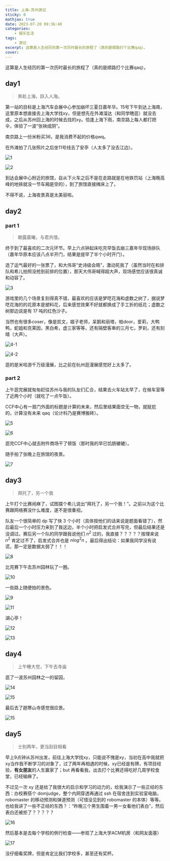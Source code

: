 ```yaml
---
title: 上海-苏州游记
sticky: 0
mathjax: true
date: 2023-07-20 09:36:48
categories: 
    - 娱乐生活
tags:
    - 游记
excerpt: 这算是人生经历的第一次历时最长的旅程了（真的是顺路打个比赛qaq）。
cover:
---
```


这算是人生经历的第一次历时最长的旅程了（真的是顺路打个比赛qaq）。

## day1

> 奔赴上海，跃入人海。

第一站的目标是上海汽车会展中心参加崩坏三夏日嘉年华。15号下午到达上海南，这里原本想直接去上海大学找xy，但是想先在外滩溜达（和同学瞎逛）就没去成，之后从苏州回上海的时候去找的xy。恰逢上海下雨，南京路上每人都打把伞，体验了一波“张袂成阴”。

南京路上一份米粉买36，是我消费不起的价格qwq。

在外滩拍了几张照片之后坐11号线去了安亭（人太多了没去江边）。

![1](/images/上海-苏州游记/上海外滩.jpg)

![2](/images/上海-苏州游记/上海南京路.jpg)

到达会展中心附近的旅馆，自从下火车之后不是在走路就是在地铁罚站（上海晚高峰的地铁就没一节车厢是空的），到了旅馆直接摊床上了。

不得不说，上海夜景真是太美丽啦。

## day2

### part 1

> 朝露晨曦，与君共惜。

终于到了最喜欢的二次元环节。早上六点钟起床吃完早饭去崩三嘉年华现场排队（嘉年华原本应该八点半开门，结果是提早了半个小时开门）。

选了运气最好的一张票了，和大伟哥“史诗级会晤”，激动死我了（虽然当时在和排队和希儿拍照没抢到前排的位置），那天大伟哥喊得超大声，现场感觉应该很真诚和动容了。

![3](/images/上海-苏州游记/崩三嘉年华大伟哥.jpg)

游戏里的几个场景复刻得真不错，最喜欢的应该是梦呓花海和虚数之树了，据说梦呓花海的的花原本是塑料花，后来感觉效果不好就都换成了手工折的纸花；虚数之树那边说是有 17 吨的红色沙子。

当然也有很多coser，像是凯文，姬子老师，呆鹅和丽塔，帕door，爱莉，大鸭鸭，蛇姐和克莱因，黑白希，虚三家等等，还有隔壁客串的三月七，罗刹，还有刻晴（大声）。

![4-1](/images/上海-苏州游记/崩三嘉年华梦呓花海.jpg)

![4-2](/images/上海-苏州游记/崩三嘉年华虚数之树.jpg)

逛的是米哈游千万级漫展，比之前在杭州逛漫展感觉好上太多了。

### part 2

上午逛完展就匆匆赶往苏州与我的队友们汇合，结果去火车站太早了，在候车室等了近两个小时（就吃了一点午饭）。

CCF中心有一扇门外面的标题是计算的未来，然后里结果面空无一物，就挺尬的，计算没有未来 qaq（论计科乃是赛博搬砖）。

![5](/images/上海-苏州游记/CCF会展中心.jpg)

![6](/images/上海-苏州游记/CCF计算的未来.jpg)

逛完CCF中心就去附件商场干了顿饭（那时我的早已饥肠辘辘）。

随手拍了张晚上在旅馆的夜景。

![7](/images/上海-苏州游记/CCF附近酒店夜景.jpg)

## day3

> 拜托了，另一个我

上午打个比赛闹麻了，试图摆个希儿说出“拜托了，另一个我！”。之前以为这个比赛跟网络赛没什么难度，遂不是很重视。

队友一个很简单的 dp 写了快 3 个小时（具体按他们的话来说是题面看错了），然后最后一个小时压力来到了我这边，半个小时把启发式合并写完，但最后结果还是没调过。赛后另一个队的同学跟我说他们 $n^2$ 过的，我直接？？？？？按理来说 $n^2$ 肯定过不了，启发式合并也是 $n log^2 n$ 。最后得出结论：如果我同学没有说谎，那一定是数据太弱了！！！

![8](/images/上海-苏州游记/CCF比赛现场.jpg)

比完赛下午去苏州园林玩了一圈。

![10](/images/上海-苏州游记/苏州狮子林荷塘.jpg)

一些路上随便拍的景色。

![9](/images/上海-苏州游记/苏州彩虹.jpg)

![11](/images/上海-苏州游记/苏州某座塔.jpg)

湖心亭！

![12](/images/上海-苏州游记/苏州湖心亭.jpg)

![13](/images/上海-苏州游记/苏州金鸡湖日落.jpg)


## day4

> 上午睡大觉，下午去寺庙

逛了一波苏州园林之一的留园，

![14](/images/上海-苏州游记/苏州留园.jpg)

![15](/images/上海-苏州游记/苏州留园冠云峰.jpg)

最后去了趟寒山寺感觉很应景。

![15](/images/上海-苏州游记/苏州寒山寺.jpg)


## day5

> 士别两年，更当刮目相看

早上9点钟从苏州出发，前往上海大学找xy，只能说不愧是xy，当初在高中我就把xy当作我不断学习的对象了，过了两年再相遇的时候，xy已经是有牌，有项目经验，**有女朋友**的人生赢家了；but 再看看我，出去打个比赛还得吃好几周学校食堂，已经输麻了。

不过见一次 xy 还是给了我很大的启示和学习的动力的，给我演示了一些正经的东西：办校赛搭个 domjudge，整个内网穿透再通过 ssh 在宿舍连到实验室电脑，robomaster 的移动预测和弹道预测（可惜没见到的 robomaster 的本体）等等。也给我讲了一些不正经的东西？：“昨晚三个男生围着一男一女看他们表白”，然后表白还被拒了？？？？？ 

![16](/images/上海-苏州游记/谢奕_cpp.jpg)

然后基本是去每个学校的例行检查——参观了上海大学ACM机房（和网友面基）

![17](/images/上海-苏州游记/上海大学ACM实验室.jpg)

没仔细看奖牌，但是肯定比我们学校多，甚至还有奖杯。